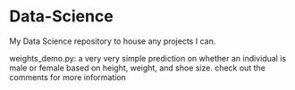 # Data-Science

My Data Science repository to house any projects I can.


weights_demo.py:
  a very very simple prediction on whether an individual is male or female based on height, weight, and shoe size.
  check out the comments for more information

